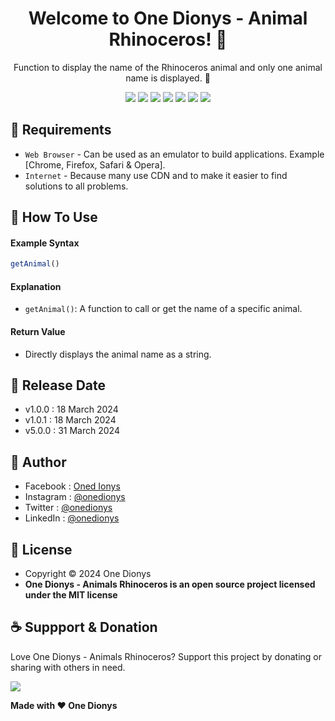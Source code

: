 <h1 align="center">Welcome to One Dionys - Animal Rhinoceros! 👋 </h1>

<p align="center">Function to display the name of the Rhinoceros animal and only one animal name is displayed. 💖 </p>

<p align="center">
<img src="https://img.shields.io/github/contributors/onedionys/onedionys-animal-rhinoceros?style=flat-square">
<img src="https://img.shields.io/github/issues/onedionys/onedionys-animal-rhinoceros?style=flat-square">
<img src="https://img.shields.io/github/stars/onedionys/onedionys-animal-rhinoceros?style=flat-square"> 
<img src="https://img.shields.io/github/forks/onedionys/onedionys-animal-rhinoceros?style=flat-square">
<img src="https://img.shields.io/github/last-commit/onedionys/onedionys-animal-rhinoceros.svg?style=flat-square">
<img src="https://img.shields.io/github/languages/code-size/onedionys/onedionys-animal-rhinoceros?style=flat-square">
<img src="https://img.shields.io/github/license/onedionys/onedionys-animal-rhinoceros?style=flat-square">
</p>

## 💾 Requirements

* `Web Browser` - Can be used as an emulator to build applications. Example [Chrome, Firefox, Safari & Opera].
* `Internet` - Because many use CDN and to make it easier to find solutions to all problems.

## 🎯 How To Use

#### Example Syntax

```javascript
getAnimal()
```

#### Explanation

* `getAnimal()`: A function to call or get the name of a specific animal.

#### Return Value

* Directly displays the animal name as a string.

## 📆 Release Date

* v1.0.0 : 18 March 2024
* v1.0.1 : 18 March 2024
* v5.0.0 : 31 March 2024

## 🧑 Author

* Facebook : <a href="https://www.facebook.com/theonedionys"> Oned Ionys</a>
* Instagram : <a href="https://www.instagram.com/onedionys/"> @onedionys</a>
* Twitter : <a href="https://twitter.com/onedionys"> @onedionys</a>
* LinkedIn :  <a href="https://www.linkedin.com/in/onedionys/"> @onedionys</a>

## 📝 License

* Copyright © 2024 One Dionys
* **One Dionys - Animals Rhinoceros is an open source project licensed under the MIT license**

## ☕️ Suppport & Donation

Love One Dionys - Animals Rhinoceros? Support this project by donating or sharing with others in need.

<a href="https://www.buymeacoffee.com/onedionys"><img src="https://img.shields.io/badge/Buy_Me_A_Coffee-FFDD00?style=for-the-badge&logo=buy-me-a-coffee&logoColor=black"/> </a>

**Made with ❤️ One Dionys**
